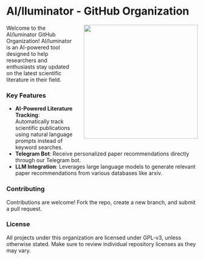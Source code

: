 # AI/lluminator - GitHub Organization

<img src="https://ailluminator.com/_next/image?url=%2Fimages%2Fbot.png&w=640&q=75" align="right" width="300" style="padding-left: 20px; padding-bottom: 10px;">

Welcome to the AI/luminator GitHub Organization! AI/luminator is an AI-powered tool designed to help researchers and enthusiasts stay updated on the latest scientific literature in their field.

### Key Features
- **AI-Powered Literature Tracking**: Automatically track scientific publications using natural language prompts instead of keyword searches.
- **Telegram Bot**: Receive personalized paper recommendations directly through our Telegram bot.
- **LLM Integration**: Leverages large language models to generate relevant paper recommendations from various databases like arxiv.

### Contributing
Contributions are welcome! Fork the repo, create a new branch, and submit a pull request.

### License

All projects under this organization are licensed under GPL-v3, unless otherwise stated. Make sure to review individual repository licenses as they may vary.